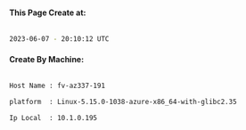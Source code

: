 
   
#### This Page Create at:

```bash

2023-06-07 - 20:10:12 UTC

```

#### Create By Machine:

```bash

Host Name : fv-az337-191

platform  : Linux-5.15.0-1038-azure-x86_64-with-glibc2.35

Ip Local  : 10.1.0.195

```

